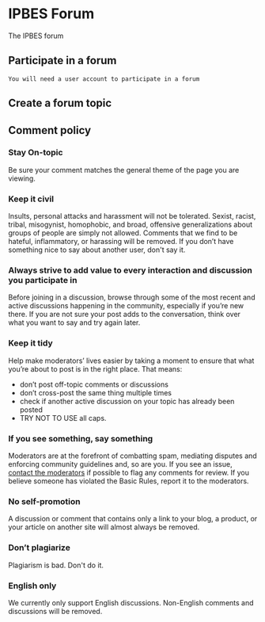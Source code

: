 # IPBES Forum

The IPBES forum


## Participate in a forum

`You will need a user account to participate in a forum`

## Create a forum topic

## Comment policy

### **Stay On-topic**

Be sure your comment matches the general theme of the page you are viewing.

### **Keep it civil**

Insults, personal attacks and harassment will not be tolerated. Sexist, racist, tribal, misogynist, homophobic, and broad, offensive generalizations about groups of people are simply not allowed. Comments that we find to be hateful, inflammatory, or harassing will be removed. If you don’t have something nice to say about another user, don't say it.

### **Always strive to add value to every interaction and discussion you participate in**

Before joining in a discussion, browse through some of the most recent and active discussions happening in the community, especially if you’re new there. If you are not sure your post adds to the conversation, think over what you want to say and try again later.

### **Keep it tidy**

Help make moderators’ lives easier by taking a moment to ensure that what you’re about to post is in the right place. That means:

* don’t post off-topic comments or discussions
* don’t cross-post the same thing multiple times
* check if another active discussion on your topic has already been posted
* TRY NOT TO USE all caps.

### **If you see something, say something**

Moderators are at the forefront of combatting spam, mediating disputes and enforcing community guidelines and, so are you. If you see an issue, [contact the moderators](mailto:registration@ipbes.net?subject=Forum%20moderation%20needed) if possible to flag any comments for review. If you believe someone has violated the Basic Rules, report it to the moderators.

### **No self-promotion**

A discussion or comment that contains only a link to your blog, a product, or your article on another site will almost always be removed.

### **Don’t plagiarize**

Plagiarism is bad. Don't do it.

### **English only**

We currently only support English discussions. Non-English comments and discussions will be removed.

